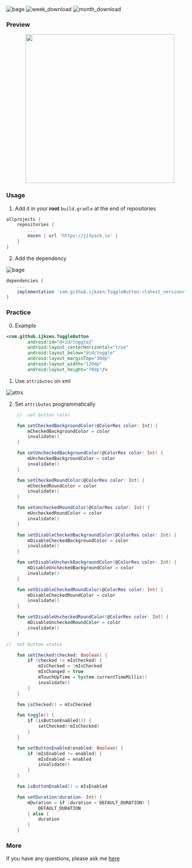 ![bage](https://jitpack.io/v/ijkzen/ViewToolTip.svg) ![week_download](https://jitpack.io/v/ijkzen/ViewToolTip/week.svg) ![month_download](https://jitpack.io/v/ijkzen/ViewToolTip/month.svg)
### Preview

<div align=center><img style="height:400px" src="./preview/preview.gif"/></div>

### Usage

1. Add it in your **root**  `build.gradle` at the end of repositories

```groovy
allprojects {
	repositories {
		...
		maven { url 'https://jitpack.io' }
	}
}
```

2. Add the dependency

![bage](https://jitpack.io/v/ijkzen/ToggleButton.svg)

```groovy
dependencies {
    ...
    implementation 'com.github.ijkzen:ToggleButton:<latest_version>'
}
```

### Practice

0. Example

```xml
<com.github.ijkzen.ToggleButton
        android:id="@+id/toggle2"
        android:layout_centerHorizontal="true"
        android:layout_below="@id/toggle"
        android:layout_marginTop="30dp"
        android:layout_width="120dp"
        android:layout_height="70dp"/>
```





1. Use `attributes` on xml

![attrs](./preview/attrs.png)

2. Set `attributes` programmatically

```kotlin
    //  set button color

    fun setCheckedBackgroundColor(@ColorRes color: Int) {
        mCheckedBackgroundColor = color
        invalidate()
    }

    fun setUncheckedBackgroundColor(@ColorRes color: Int) {
        mUncheckedBackgroundColor = color
        invalidate()
    }

    fun setCheckedRoundColor(@ColorRes color: Int) {
        mCheckedRoundColor = color
        invalidate()
    }

    fun setUncheckedRoundColor(@ColorRes color: Int) {
        mUncheckedRoundColor = color
        invalidate()
    }

    fun setDisableCheckedBackgroundColor(@ColorRes color: Int) {
        mDisableCheckedBackgroundColor = color
        invalidate()
    }

    fun setDisableUncheckBackgroundColor(@ColorRes color: Int) {
        mDisableUncheckedBackgroundColor = color
        invalidate()
    }

    fun setDisableCheckedRoundColor(@ColorRes color: Int) {
        mDisableCheckedRoundColor = color
        invalidate()
    }

    fun setDisableUncheckedRoundColor(@ColorRes color: Int) {
        mDisableUncheckedRoundColor = color
        invalidate()
    }

//  set button status

    fun setChecked(checked: Boolean) {
        if (checked != mIsChecked) {
            mIsChecked = !mIsChecked
            mIsChanged = true
            mTouchUpTime = System.currentTimeMillis()
            invalidate()
        }
    }

    fun isChecked() = mIsChecked

    fun toggle() {
        if (isButtonEnabled()) {
            setChecked(!mIsChecked)
        }
    }

    fun setButtonEnabled(enabled: Boolean) {
        if (mIsEnabled != enabled) {
            mIsEnabled = enabled
            invalidate()
        }
    }

    fun isButtonEnabled() = mIsEnabled

    fun setDuration(duration: Int) {
        mDuration = if (duration < DEFAULT_DURATION) {
            DEFAULT_DURATION
        } else {
            duration
        }
    }
```

### More

If you have any questions, please ask me [here](https://github.com/ijkzen/ToggleButton/issues)
